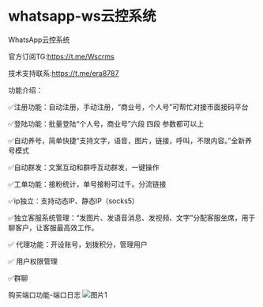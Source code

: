 # whatsapp-ws云控系统
WhatsApp云控系统

官方订阅TG:https://t.me/Wscrms

技术支持联系:https://t.me/era8787


功能介绍：

✅注册功能：自动注册，手动注册，“商业号，个人号”可帮忙对接市面接码平台

✅登陆功能：批量登陆“个人号，商业号”六段 四段 参数都可以上

✅自动养号，简单快捷“支持文字，语音，图片，链接，呼叫，不限内容。”全新养号模式

✅自动群发：文案互动和群呼互动群发，一键操作

✅工单功能：接粉统计，单号接粉可过千。分流链接

✅ip独立：支持动态IP、静态IP（socks5） 

✅独立客服系统管理：“发图片、发语音消息、发视频、文字”分配客服坐席，用于聊客户，让客服最高效工作。

✅ 代理功能：开设账号，划拨积分，管理用户 

✅ 用户权限管理

✅群聊

购买端口功能-端口日志
![图片1](https://github.com/ERA7777/whatsapp-ws/assets/112697571/2bee1648-dfc2-4125-9ffa-d12ad30bc747)
